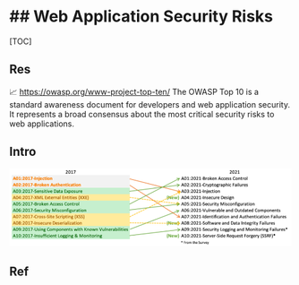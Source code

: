 # ## Web Application Security Risks

[TOC]



## Res
📈 https://owasp.org/www-project-top-ten/
The OWASP Top 10 is a standard awareness document for developers and web application security. It represents a broad consensus about the most critical security risks to web applications.



## Intro
![](../../../../../Assets/Pics/Pasted%20image%2020231010134233.png)



## Ref

